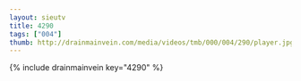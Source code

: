 ```yaml
--- 
layout: sieutv
title: 4290
tags: ["004"]
thumb: http://drainmainvein.com/media/videos/tmb/000/004/290/player.jpg
---
```

{% include drainmainvein key="4290" %} 
